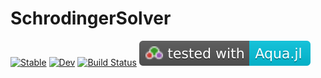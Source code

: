 # SchrodingerSolver

[![Stable](https://img.shields.io/badge/docs-stable-blue.svg)](https://walexaindre.github.io/SchrodingerSolver.jl/stable/)
[![Dev](https://img.shields.io/badge/docs-dev-blue.svg)](https://walexaindre.github.io/SchrodingerSolver.jl/dev/)
[![Build Status](https://github.com/walexaindre/SchrodingerSolver.jl/actions/workflows/CI.yml/badge.svg?branch=master)](https://github.com/walexaindre/SchrodingerSolver.jl/actions/workflows/CI.yml?query=branch%3Amaster)
[![Aqua](https://raw.githubusercontent.com/JuliaTesting/Aqua.jl/master/badge.svg)](https://github.com/JuliaTesting/Aqua.jl)
